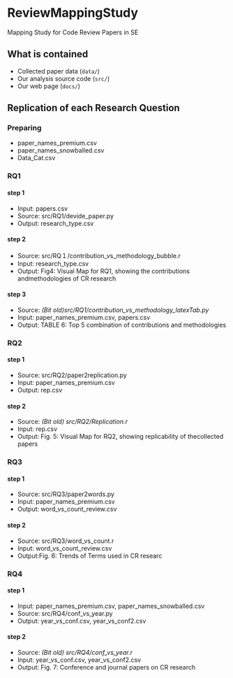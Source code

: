 # ReviewMappingStudy
Mapping Study for Code Review Papers in SE

## What is contained

* Collected paper data (`data/`)
* Our analysis source code (`src/`)
* Our web page (`docs/`)

## Replication of each Research Question

### Preparing

* paper_names_premium.csv
* paper_names_snowballed.csv
* Data_Cat.csv

### RQ1

#### step 1

* Input: papers.csv
* Source: src/RQ1/devide_paper.py
* Output: research_type.csv

#### step 2

* Source: src/RQ１/contribution_vs_methodology_bubble.r
* Input: research_type.csv
* Output: Fig4: Visual Map for RQ1, showing the contributions andmethodologies of CR research

#### step 3
* Source: *(Bit old)src/RQ1/contribution_vs_methodology_latexTab.py*
* Input: paper_names_premium.csv, papers.csv
* Output: TABLE 6: Top 5 combination of contributions and methodologies


### RQ2

#### step 1
* Source: src/RQ2/paper2replication.py
* Input: paper_names_premium.csv
* Output: rep.csv

#### step 2
* Source: *(Bit old) src/RQ2/Replication.r*
* Input: rep.csv
* Output: Fig. 5: Visual Map for RQ2, showing replicability of thecollected papers

### RQ3

#### step 1

* Source: src/RQ3/paper2words.py
* Input: paper_names_premium.csv
* Output: word_vs_count_review.csv

#### step 2

* Source: src/RQ3/word_vs_count.r
* Input: word_vs_count_review.csv
* Output:Fig. 6: Trends of Terms used in CR researc

### RQ4

#### step 1

* Input: paper_names_premium.csv, paper_names_snowballed.csv
* Source: src/RQ4/conf_vs_year.py
* Output: year_vs_conf.csv, year_vs_conf2.csv

#### step 2

* Source: *(Bit old) src/RQ4/conf_vs_year.r*
* Input: year_vs_conf.csv, year_vs_conf2.csv
* Output: Fig. 7: Conference and journal papers on CR research